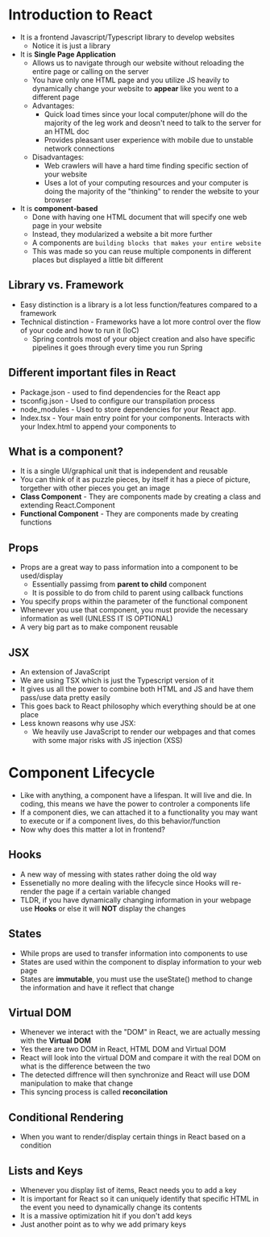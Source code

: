 # Introduction to React
* It is a frontend Javascript/Typescript library to develop websites
    * Notice it is just a library
* It is **Single Page Application**
    * Allows us to navigate through our website without reloading the entire page or calling on the server
    * You have only one HTML page and you utilize JS heavily to dynamically change your website to **appear** like you went to a different page
    * Advantages:
        * Quick load times since your local computer/phone will do the majority of the leg work and deosn't need to talk to the server for an HTML doc
        * Provides pleasant user experience with mobile due to unstable network connections
    * Disadvantages:
        * Web crawlers will have a hard time finding specific section of your website
        * Uses a lot of your computing resources and your computer is doing the majority of the "thinking" to render the website to your browser
* It is **component-based**
    * Done with having one HTML document that will specify one web page in your website
    * Instead, they modularized a website a bit more further
    * A components are `building blocks that makes your entire website`
    * This was made so you can reuse multiple components in different places but displayed a little bit different

## Library vs. Framework
* Easy distinction is a library is a lot less function/features compared to a framework
* Technical distinction - Frameworks have a lot more control over the flow of your code and how to run it (IoC)
    * Spring controls most of your object creation and also have specific pipelines it goes through every time you run Spring

## Different important files in React
* Package.json - used to find dependencies for the React app
* tsconfig.json - Used to configure our transpilation process
* node_modules - Used to store dependencies for your React app.
* Index.tsx - Your main entry point for your components. Interacts with your Index.html to append your components to

## What is a component?
* It is a single UI/graphical unit that is independent and reusable
* You can think of it as puzzle pieces, by itself it has a piece of picture, torgether with other pieces you get an image
* **Class Component** - They are components made by creating a class and extending React.Component
* **Functional Component** - They are components made by creating functions

## Props
* Props are a great way to pass information into a component to be used/display
    * Essentially passimg from **parent to child** component
    * It is possible to do from child to parent using callback functions
* You specify props within the parameter of the functional component
* Whenever you use that component, you must provide the necessary information as well (UNLESS IT IS OPTIONAL)
* A very big part as to make component reusable

## JSX
* An extension of JavaScript
* We are using TSX which is just the Typescript version of it
* It gives us all the power to combine both HTML and JS and have them pass/use data pretty easily
* This goes back to React philosophy which everything should be at one place
* Less known reasons why use JSX:
    * We heavily use JavaScript to render our webpages and that comes with some major risks with JS injection (XSS)

# Component Lifecycle
* Like with anything, a component have a lifespan. It will live and die. In coding, this means we have the power to controler a components life
* If a component dies, we can attached it to a functionality you may want to execute or if a component lives, do this behavior/function
* Now why does this matter a lot in frontend?

## Hooks
* A new way of messing with states rather doing the old way
* Essenetially no more dealing with the lifecycle since Hooks will re-render the page if a certain variable changed
* TLDR, if you have dynamically changing information in your webpage use **Hooks** or else it will **NOT** display the changes

## States
* While props are used to transfer information into components to use
* States are used within the component to display information to your web page
* States are **immutable**, you must use the useState() method to change the information and have it reflect that change

## Virtual DOM
* Whenever we interact with the "DOM" in React, we are actually messing with the **Virtual DOM**
* Yes there are two DOM in React, HTML DOM and Virtual DOM
* React will look into the virtual DOM and compare it with the real DOM on what is the difference between the two
* The detected diffrence will then synchronize and React will use DOM manipulation to make that change
* This syncing process is called **reconcilation**

## Conditional Rendering
* When you want to render/display certain things in React based on a condition

## Lists and Keys
* Whenever you display list of items, React needs you to add a key
* It is important for React so it can uniquely identify that specific HTML in the event you need to dynamically change its contents
* It is a massive optimization hit if you don't add keys
* Just another point as to why we add primary keys